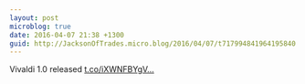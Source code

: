 ```yaml
---
layout: post
microblog: true
date: 2016-04-07 21:38 +1300
guid: http://JacksonOfTrades.micro.blog/2016/04/07/t717994841964195840.html
---
```

Vivaldi 1.0 released [t.co/iXWNFBYgV...](https://t.co/iXWNFBYgVJ)
